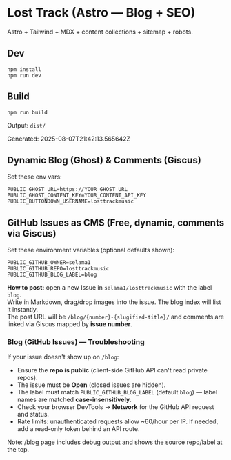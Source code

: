 # Lost Track (Astro — Blog + SEO)

Astro + Tailwind + MDX + content collections + sitemap + robots.

## Dev
```
npm install
npm run dev
```

## Build
```
npm run build
```
Output: `dist/`

Generated: 2025-08-07T21:42:13.565642Z


## Dynamic Blog (Ghost) & Comments (Giscus)
Set these env vars:
```
PUBLIC_GHOST_URL=https://YOUR_GHOST_URL
PUBLIC_GHOST_CONTENT_KEY=YOUR_CONTENT_API_KEY
PUBLIC_BUTTONDOWN_USERNAME=losttrackmusic
```


## GitHub Issues as CMS (Free, dynamic, comments via Giscus)

Set these environment variables (optional defaults shown):
```
PUBLIC_GITHUB_OWNER=selama1
PUBLIC_GITHUB_REPO=losttrackmusic
PUBLIC_GITHUB_BLOG_LABEL=blog
```
**How to post:** open a new Issue in `selama1/losttrackmusic` with the label `blog`.  
Write in Markdown, drag/drop images into the issue. The blog index will list it instantly.  
The post URL will be `/blog/{number}-{slugified-title}/` and comments are linked via Giscus mapped by **issue number**.


### Blog (GitHub Issues) — Troubleshooting
If your issue doesn't show up on `/blog`:
- Ensure the **repo is public** (client-side GitHub API can't read private repos).
- The issue must be **Open** (closed issues are hidden).
- The label must match `PUBLIC_GITHUB_BLOG_LABEL` (default `blog`) — label names are matched **case-insensitively**.
- Check your browser DevTools → **Network** for the GitHub API request and status.
- Rate limits: unauthenticated requests allow ~60/hour per IP. If needed, add a read-only token behind an API route.


Note: /blog page includes debug output and shows the source repo/label at the top.
